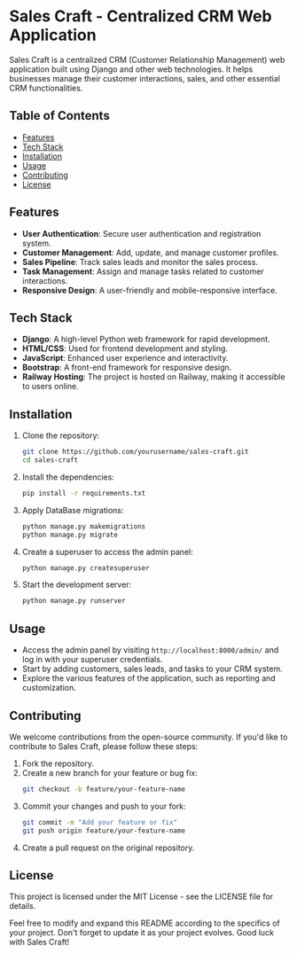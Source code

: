 # Sales Craft - Centralized CRM Web Application

Sales Craft is a centralized CRM (Customer Relationship Management) web application built using Django and other web technologies. It helps businesses manage their customer interactions, sales, and other essential CRM functionalities.

## Table of Contents

- [Features](#features)
- [Tech Stack](#tech-stack)
- [Installation](#installation)
- [Usage](#usage)
- [Contributing](#contributing)
- [License](#license)

## Features

- **User Authentication**: Secure user authentication and registration system.
- **Customer Management**: Add, update, and manage customer profiles.
- **Sales Pipeline**: Track sales leads and monitor the sales process.
- **Task Management**: Assign and manage tasks related to customer interactions.
- **Responsive Design**: A user-friendly and mobile-responsive interface.

## Tech Stack

- **Django**: A high-level Python web framework for rapid development.
- **HTML/CSS**: Used for frontend development and styling.
- **JavaScript**: Enhanced user experience and interactivity.
- **Bootstrap**: A front-end framework for responsive design.
- **Railway Hosting**: The project is hosted on Railway, making it accessible to users online.

## Installation

1. Clone the repository:
   ```bash
   git clone https://github.com/yourusername/sales-craft.git
   cd sales-craft
2. Install the dependencies:
   ```bash
   pip install -r requirements.txt
3. Apply DataBase migrations:
   ```bash
   python manage.py makemigrations
   python manage.py migrate
4. Create a superuser to access the admin panel:
   ```bash
   python manage.py createsuperuser
5. Start the development server:
   ```bash
   python manage.py runserver

## Usage

- Access the admin panel by visiting `http://localhost:8000/admin/` and log in with your superuser credentials.
- Start by adding customers, sales leads, and tasks to your CRM system.
- Explore the various features of the application, such as reporting and customization.

## Contributing

We welcome contributions from the open-source community. If you'd like to contribute to Sales Craft, please follow these steps:

1. Fork the repository.
2. Create a new branch for your feature or bug fix:
   ```bash
   git checkout -b feature/your-feature-name
3. Commit your changes and push to your fork:
   ```bash
   git commit -m "Add your feature or fix"
   git push origin feature/your-feature-name
4. Create a pull request on the original repository.

## License

This project is licensed under the MIT License - see the LICENSE file for details.

Feel free to modify and expand this README according to the specifics of your project. Don't forget to update it as your project evolves. Good luck with Sales Craft!


   

